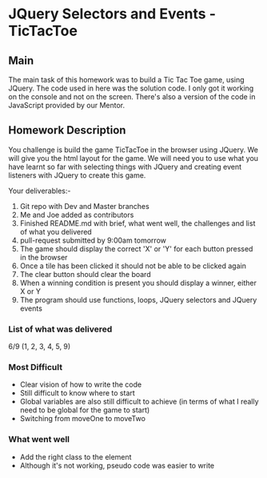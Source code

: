 # JQuery Selectors and Events - TicTacToe


## Main

The main task of this homework was to build a Tic Tac Toe game, using JQuery.
The code used in here was the solution code. I only got it working on the console and not on the screen.
There's also a version of the code in JavaScript provided by our Mentor.

## Homework Description

You challenge is build the game TicTacToe in the browser using JQuery. We will give you the html layout for the game. We will need you to use what you have learnt so far with selecting things with JQuery and creating event listeners with JQuery to create this game.

Your deliverables:-

1) Git repo with Dev and Master branches
2) Me and Joe added as contributors
3) Finished README.md with brief, what went well, the challenges and list of what you delivered
4) pull-request submitted by 9:00am tomorrow
5) The game should display the correct 'X' or 'Y' for each button pressed in the browser
6) Once a tile has been clicked it should not be able to be clicked again
7) The clear button should clear the board
8) When a winning condition is present you should display a winner, either X or Y
9) The program should use functions, loops, JQuery selectors and JQuery events

### List of what was delivered
6/9 (1, 2, 3, 4, 5, 9)

### Most Difficult
* Clear vision of how to write the code
* Still difficult to know where to start
* Global variables are also still difficult to achieve (in terms of what I really need to be global for the game to start)
* Switching from moveOne to moveTwo

### What went well
* Add the right class to the element
* Although it's not working, pseudo code was easier to write
